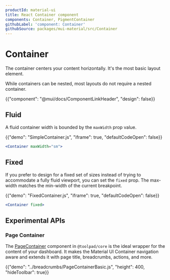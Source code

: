 ```yaml
---
productId: material-ui
title: React Container component
components: Container, PigmentContainer
githubLabel: 'component: Container'
githubSource: packages/mui-material/src/Container
---
```


# Container

<p class="description">The container centers your content horizontally. It's the most basic layout element.</p>

While containers can be nested, most layouts do not require a nested container.

{{"component": "@mui/docs/ComponentLinkHeader", "design": false}}

## Fluid

A fluid container width is bounded by the `maxWidth` prop value.

{{"demo": "SimpleContainer.js", "iframe": true, "defaultCodeOpen": false}}

```jsx
<Container maxWidth="sm">
```

## Fixed

If you prefer to design for a fixed set of sizes instead of trying to accommodate a fully fluid viewport, you can set the `fixed` prop.
The max-width matches the min-width of the current breakpoint.

{{"demo": "FixedContainer.js", "iframe": true, "defaultCodeOpen": false}}

```jsx
<Container fixed>
```

## Experimental APIs

### Page Container

The [PageContainer](https://mui.com/toolpad/core/react-page-container/) component in `@toolpad/core` is the ideal wrapper for the content of your dashboard. It makes the Material UI Container navigation aware and extends it with page title, breadcrumbs, actions, and more.

{{"demo": "../breadcrumbs/PageContainerBasic.js", "height": 400, "hideToolbar": true}}
